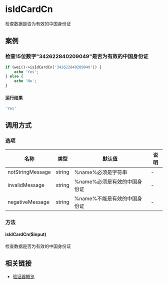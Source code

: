 isIdCardCn
==========

检查数据是否为有效的中国身份证

案例
----

### 检查15位数字"342622840209049"是否为有效的中国身份证
```php
if (wei()->isIdCardCn('342622840209049')) {
    echo 'Yes';
} else {
    echo 'No';
}
```

#### 运行结果
```php
'Yes'
```

调用方式
--------

### 选项

| 名称                | 类型    | 默认值                           | 说明              |
|---------------------|---------|----------------------------------|-------------------|
| notStringMessage    | string  | %name%必须是字符串               | -                 |
| invalidMessage      | string  | %name%必须是有效的中国身份证     | -                 |
| negativeMessage     | string  | %name%不能是有效的中国身份证     | -                 |

### 方法

#### isIdCardCn($input)
检查数据是否为有效的中国身份证

相关链接
--------

* [验证器概览](../book/validators.md)